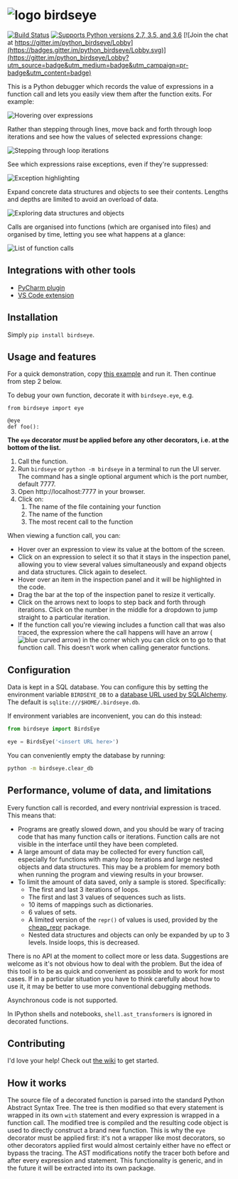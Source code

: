 # ![logo](https://i.imgur.com/i7uaJDO.png) birdseye

[![Build Status](https://travis-ci.org/alexmojaki/birdseye.svg?branch=master)](https://travis-ci.org/alexmojaki/birdseye) [![Supports Python versions 2.7, 3.5, and 3.6](https://img.shields.io/pypi/pyversions/birdseye.svg)](https://pypi.python.org/pypi/birdseye) [![Join the chat at https://gitter.im/python_birdseye/Lobby](https://badges.gitter.im/python_birdseye/Lobby.svg)](https://gitter.im/python_birdseye/Lobby?utm_source=badge&utm_medium=badge&utm_campaign=pr-badge&utm_content=badge)

This is a Python debugger which records the value of expressions in a function call and lets you easily view them after the function exits. For example:

![Hovering over expressions](https://i.imgur.com/rtZEhHb.gif)

Rather than stepping through lines, move back and forth through loop iterations and see how the values of selected expressions change:

![Stepping through loop iterations](https://i.imgur.com/236Gj2E.gif)

See which expressions raise exceptions, even if they're suppressed:

![Exception highlighting](http://i.imgur.com/UxqDyIL.png)

Expand concrete data structures and objects to see their contents. Lengths and depths are limited to avoid an overload of data.

![Exploring data structures and objects](http://i.imgur.com/PfmqZnT.png)

Calls are organised into functions (which are organised into files) and organised by time, letting you see what happens at a glance:

![List of function calls](https://i.imgur.com/5OrB76I.png)

## Integrations with other tools

- [PyCharm plugin](https://github.com/alexmojaki/birdseye-pycharm)
- [VS Code extension](https://github.com/Almenon/birdseye-vscode/)

## Installation

Simply `pip install birdseye`.

## Usage and features

For a quick demonstration, copy [this example](https://github.com/alexmojaki/birdseye/blob/master/example_usage.py) and run it. Then continue from step 2 below.

To debug your own function, decorate it with `birdseye.eye`, e.g.

```
from birdseye import eye

@eye
def foo():
```

**The `eye` decorator *must* be applied before any other decorators, i.e. at the bottom of the list.**

1. Call the function.
2. Run `birdseye` or `python -m birdseye` in a terminal to run the UI server. The command has a single optional argument which is the port number, default 7777.
3. Open http://localhost:7777 in your browser.
4. Click on:
    1. The name of the file containing your function
    2. The name of the function
    3. The most recent call to the function

When viewing a function call, you can:

- Hover over an expression to view its value at the bottom of the screen.
- Click on an expression to select it so that it stays in the inspection panel, allowing you to view several values simultaneously and expand objects and data structures. Click again to deselect.
- Hover over an item in the inspection panel and it will be highlighted in the code.
- Drag the bar at the top of the inspection panel to resize it vertically.
- Click on the arrows next to loops to step back and forth through iterations. Click on the number in the middle for a dropdown to jump straight to a particular iteration.
- If the function call you're viewing includes a function call that was also traced, the expression where the call happens will have an arrow (![blue curved arrow](https://i.imgur.com/W7DfVeg.png)) in the corner which you can click on to go to that function call. This doesn't work when calling generator functions.

## Configuration

Data is kept in a SQL database. You can configure this by setting the environment variable `BIRDSEYE_DB` to a [database URL used by SQLAlchemy](http://docs.sqlalchemy.org/en/latest/core/engines.html#database-urls). The default is `sqlite:///$HOME/.birdseye.db`.

If environment variables are inconvenient, you can do this instead:

```python
from birdseye import BirdsEye

eye = BirdsEye('<insert URL here>')
```

You can conveniently empty the database by running:

```bash
python -m birdseye.clear_db
```

## Performance, volume of data, and limitations

Every function call is recorded, and every nontrivial expression is traced. This means that:

- Programs are greatly slowed down, and you should be wary of tracing code that has many function calls or iterations. Function calls are not visible in the interface until they have been completed.
- A large amount of data may be collected for every function call, especially for functions with many loop iterations and large nested objects and data structures. This may be a problem for memory both when running the program and viewing results in your browser.
- To limit the amount of data saved, only a sample is stored. Specifically:
  - The first and last 3 iterations of loops.
  - The first and last 3 values of sequences such as lists.
  - 10 items of mappings such as dictionaries.
  - 6 values of sets.
  - A limited version of the `repr()` of values is used, provided by the [cheap_repr](https://github.com/alexmojaki/cheap_repr) package.
  - Nested data structures and objects can only be expanded by up to 3 levels. Inside loops, this is decreased.

There is no API at the moment to collect more or less data. Suggestions are welcome as it's not obvious how to deal with the problem. But the idea of this tool is to be as quick and convenient as possible and to work for most cases. If in a particular situation you have to think carefully about how to use it, it may be better to use more conventional debugging methods.

Asynchronous code is not supported.

In IPython shells and notebooks, `shell.ast_transformers` is ignored in decorated functions.

## Contributing

I'd love your help! Check out [the wiki](https://github.com/alexmojaki/birdseye/wiki) to get started.

## How it works

The source file of a decorated function is parsed into the standard Python Abstract Syntax Tree. The tree is then modified so that every statement is wrapped in its own `with` statement and every expression is wrapped in a function call. The modified tree is compiled and the resulting code object is used to directly construct a brand new function. This is why the `eye` decorator must be applied first: it's not a wrapper like most decorators, so other decorators applied first would almost certainly either have no effect or bypass the tracing. The AST modifications notify the tracer both before and after every expression and statement. This functionality is generic, and in the future it will be extracted into its own package.
